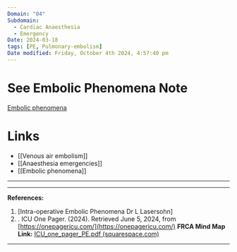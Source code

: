 ```yaml
---
Domain: "04"
Subdomain:
  - Cardiac Anaesthesia
  - Emergency
Date: 2024-03-18
tags: [PE, Pulmonary-embolism]
Date modified: Friday, October 4th 2024, 4:57:40 pm
---
```


# See Embolic Phenomena Note

[Embolic phenomena](Embolic%20phenomena.md)

# Links
- [[Venous air embolism]]
- [[Anaesthesia emergencies]]
- [[Embolic phenomena]]

---

---
**References:**

1. [Intra-operative Embolic Phenomena Dr L Lasersohn]
2. . ICU One Pager. (2024). Retrieved June 5, 2024, from [https://onepagericu.com/](https://onepagericu.com/)
**FRCA Mind Map Link:**
[ICU_one_pager_PE.pdf (squarespace.com)](https://static1.squarespace.com/static/5e6d5df1ff954d5b7b139463/t/5eaf795cee13ec478753abba/1588558173422/ICU_one_pager_PE.pdf)

---------------------------------------------------------------------------------------------
